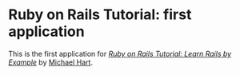 # Ruby on Rails Tutorial: first application

This is the first application for [*Ruby on Rails Tutorial: Learn Rails by Example*](http://railstutorial.org/) by [Michael Hart](http://michaelhat.com/).
